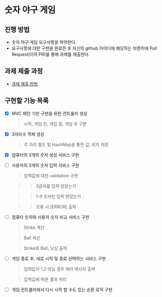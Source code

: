# 숫자 야구 게임
## 진행 방법
* 숫자 야구 게임 요구사항을 파악한다.
* 요구사항에 대한 구현을 완료한 후 자신의 github 아이디에 해당하는 브랜치에 Pull Request(이하 PR)를 통해 과제를 제출한다.

## 과제 제출 과정
* [과제 제출 방법](https://github.com/next-step/nextstep-docs/tree/master/precourse)


## 구현할 기능 목록

- [X] MVC 패턴 기반 구현을 위한 컨트롤러 생성
  
  > 시작, 게임 전, 게임 중, 게임 후 구분
- [X] 3자리수 객체 생성
  
  > 각 자리 필드 및 HashMap을 통한 값, 위치 저장
- [X] 컴퓨터의 3개의 숫자 생성 서비스 구현
- [ ] 사용자의 3개의 숫자 입력 서비스 구현
  
  > 입력값에 대한 validation 구현
  
  >>3글자를 입력 받았는가

  >>1-9 숫자만 입력 받았는가
  
  >> 오류 시 [ERROR] 출력
- [ ] 컴퓨타 숫자와 사용자 숫자 비교 서비스 구현
  
  > Strike 계산

  > Ball 계산

  > Strike와 Ball, 낫싱 출력
- [ ] 게임 종료 후, 새로 시작 및 종료 선택하는 서비스 구현
  
  > 입력값이 1,2 아닐 경우 에러 메시지 출력

  > 입력값에 따른 결과 처리
- [ ] 게임 컨트롤러에서 다시 시작 할 수도 있는 순환 로직 구현
